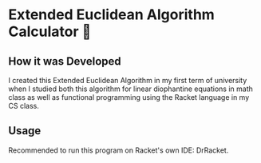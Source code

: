 # Extended Euclidean Algorithm Calculator 🧮

## How it was Developed 
I created this Extended Euclidean Algorithm in my first term of university when I studied both this algorithm for linear diophantine equations in math class as well as functional programming using the Racket language in my CS class.

## Usage 
Recommended to run this program on Racket's own IDE: DrRacket. 
